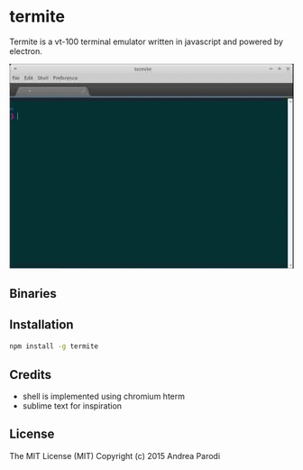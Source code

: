 # termite

Termite is a vt-100 terminal emulator written in javascript and powered by electron.

![termite](media/termite.gif)


## Binaries


## Installation

```bash
npm install -g termite
```

## Credits

* shell is implemented using chromium hterm
* sublime text for inspiration

## License
The MIT License (MIT)
Copyright (c) 2015 Andrea Parodi

